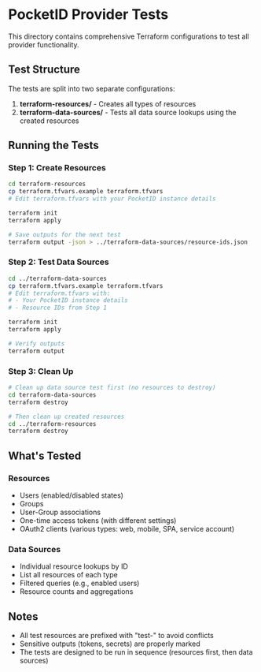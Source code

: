 # PocketID Provider Tests

This directory contains comprehensive Terraform configurations to test all provider functionality.

## Test Structure

The tests are split into two separate configurations:

1. **terraform-resources/** - Creates all types of resources
2. **terraform-data-sources/** - Tests all data source lookups using the created resources

## Running the Tests

### Step 1: Create Resources

```bash
cd terraform-resources
cp terraform.tfvars.example terraform.tfvars
# Edit terraform.tfvars with your PocketID instance details

terraform init
terraform apply

# Save outputs for the next test
terraform output -json > ../terraform-data-sources/resource-ids.json
```

### Step 2: Test Data Sources

```bash
cd ../terraform-data-sources
cp terraform.tfvars.example terraform.tfvars
# Edit terraform.tfvars with:
# - Your PocketID instance details
# - Resource IDs from Step 1

terraform init
terraform apply

# Verify outputs
terraform output
```

### Step 3: Clean Up

```bash
# Clean up data source test first (no resources to destroy)
cd terraform-data-sources
terraform destroy

# Then clean up created resources
cd ../terraform-resources
terraform destroy
```

## What's Tested

### Resources

- Users (enabled/disabled states)
- Groups
- User-Group associations
- One-time access tokens (with different settings)
- OAuth2 clients (various types: web, mobile, SPA, service account)

### Data Sources

- Individual resource lookups by ID
- List all resources of each type
- Filtered queries (e.g., enabled users)
- Resource counts and aggregations

## Notes

- All test resources are prefixed with "test-" to avoid conflicts
- Sensitive outputs (tokens, secrets) are properly marked
- The tests are designed to be run in sequence (resources first, then data sources)
